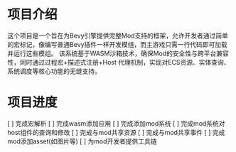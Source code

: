 # 项目介绍
这个项目是一个旨在为Bevy引擎提供完整Mod支持的框架，允许开发者通过简单的宏标记，像编写普通Bevy插件一样开发模组，而主游戏只需一行代码即可加载并运行这些模组。
该系统基于WASM沙箱技术，确保Mod的安全性与跨平台兼容性，同时通过过程宏+描述式注册+Host 代理机制，实现对ECS资源、实体查询、系统调度等核心功能的无缝支持。

# 项目进度
[ ] 完成宏解析
[ ] 完成wasm添加应用
[ ] 完成添加mod系统
[ ] 完成mod系统对host组件的查询和修改
[ ] 完成与mod共享资源
[ ] 完成与mod共享事件
[ ] 完成mod添加asset(如图片等)
[ ] 为mod开发者提供工具链
